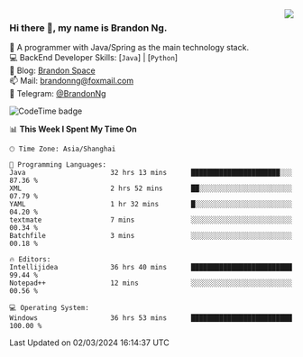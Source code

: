 <img  align="right" src="https://github-readme-stats-brandon0824.vercel.app/api/top-langs/?username=brandon0824&layout=compact">

### Hi there 👋, my name is Brandon Ng.

🌱 A programmer with Java/Spring as the main technology stack.  
💻 BackEnd Developer Skills: [`Java`] | [`Python`]  
📝 Blog: [Brandon Space](https://brandonng.tech)  
📫 Mail: brandonng@foxmail.com  
📰 Telegram: [@BrandonNg](https://t.me/BrandonNg24)  

![CodeTime badge](https://img.shields.io/endpoint?style=flat-square&url=https%3A%2F%2Fapi.codetime.dev%2Fshield%3Fid%3D128%26project%3D%26in%3D604800000)

<!--START_SECTION:waka-->
📊 **This Week I Spent My Time On** 

```text
🕑︎ Time Zone: Asia/Shanghai

💬 Programming Languages: 
Java                     32 hrs 13 mins      ██████████████████████░░░   87.36 % 
XML                      2 hrs 52 mins       ██░░░░░░░░░░░░░░░░░░░░░░░   07.79 % 
YAML                     1 hr 32 mins        █░░░░░░░░░░░░░░░░░░░░░░░░   04.20 % 
textmate                 7 mins              ░░░░░░░░░░░░░░░░░░░░░░░░░   00.34 % 
Batchfile                3 mins              ░░░░░░░░░░░░░░░░░░░░░░░░░   00.18 % 

🔥 Editors: 
Intellijidea             36 hrs 40 mins      █████████████████████████   99.44 % 
Notepad++                12 mins             ░░░░░░░░░░░░░░░░░░░░░░░░░   00.56 % 

💻 Operating System: 
Windows                  36 hrs 53 mins      █████████████████████████   100.00 % 
```


 Last Updated on 02/03/2024 16:14:37 UTC
<!--END_SECTION:waka-->
